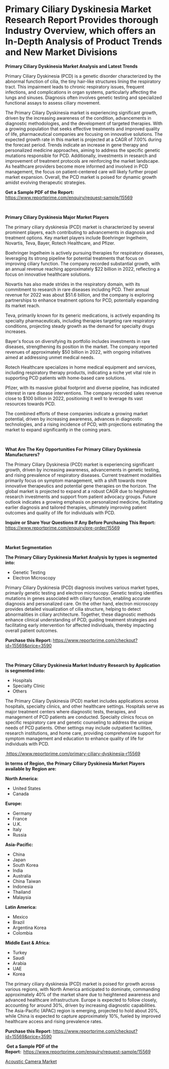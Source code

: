 <p><h1>Primary Ciliary Dyskinesia Market Research Report Provides thorough Industry Overview, which offers an In-Depth Analysis of Product Trends and New Market Divisions</h1></p><p><strong>Primary Ciliary Dyskinesia Market Analysis and Latest Trends</strong></p>
<p><p>Primary Ciliary Dyskinesia (PCD) is a genetic disorder characterized by the abnormal function of cilia, the tiny hair-like structures lining the respiratory tract. This impairment leads to chronic respiratory issues, frequent infections, and complications in organ systems, particularly affecting the lungs and sinuses. Diagnosis often involves genetic testing and specialized functional assays to assess ciliary movement.</p><p>The Primary Ciliary Dyskinesia market is experiencing significant growth, driven by the increasing awareness of the condition, advancements in diagnostic methodologies, and the development of targeted therapies. With a growing population that seeks effective treatments and improved quality of life, pharmaceutical companies are focusing on innovative solutions. The expected growth rate in this market is projected at a CAGR of 7.00% during the forecast period. Trends indicate an increase in gene therapy and personalized medicine approaches, aiming to address the specific genetic mutations responsible for PCD. Additionally, investments in research and improvement of treatment protocols are reinforcing the market landscape. As healthcare providers become more informed and involved in PCD management, the focus on patient-centered care will likely further propel market expansion. Overall, the PCD market is poised for dynamic growth amidst evolving therapeutic strategies.</p></p>
<p><strong>Get a Sample PDF of the Report:&nbsp;</strong> <a href="https://www.reportprime.com/enquiry/request-sample/15569?utm_campaign=3528&utm_medium=2&utm_source=Github&utm_content=ia&utm_term=20032025&utm_id=primary-ciliary-dyskinesia">https://www.reportprime.com/enquiry/request-sample/15569</a></p>
<p>&nbsp;</p>
<p><strong>Primary Ciliary Dyskinesia Major Market Players</strong></p>
<p><p>The primary ciliary dyskinesia (PCD) market is characterized by several prominent players, each contributing to advancements in diagnosis and treatment options. Key market players include Boehringer Ingelheim, Novartis, Teva, Bayer, Rotech Healthcare, and Pfizer. </p><p>Boehringer Ingelheim is actively pursuing therapies for respiratory diseases, leveraging its strong pipeline for potential treatments that focus on improving ciliary function. The company recorded substantial growth, with an annual revenue reaching approximately $22 billion in 2022, reflecting a focus on innovative healthcare solutions.</p><p>Novartis has also made strides in the respiratory domain, with its commitment to research in rare diseases including PCD. Their annual revenue for 2022 was about $51.6 billion, and the company is exploring partnerships to enhance treatment options for PCD, potentially expanding its market reach.</p><p>Teva, primarily known for its generic medications, is actively expanding its specialty pharmaceuticals, including therapies targeting rare respiratory conditions, projecting steady growth as the demand for specialty drugs increases.</p><p>Bayer's focus on diversifying its portfolio includes investments in rare diseases, strengthening its position in the market. The company reported revenues of approximately $50 billion in 2022, with ongoing initiatives aimed at addressing unmet medical needs.</p><p>Rotech Healthcare specializes in home medical equipment and services, including respiratory therapy products, indicating a niche yet vital role in supporting PCD patients with home-based care solutions.</p><p>Pfizer, with its massive global footprint and diverse pipeline, has indicated interest in rare disease interventions. The company recorded sales revenue close to $100 billion in 2022, positioning it well to leverage its vast resources towards PCD.</p><p>The combined efforts of these companies indicate a growing market potential, driven by increasing awareness, advances in diagnostic technologies, and a rising incidence of PCD, with projections estimating the market to expand significantly in the coming years.</p></p>
<p>&nbsp;</p>
<p><strong>What Are The Key Opportunities For Primary Ciliary Dyskinesia Manufacturers?</strong></p>
<p><p>The Primary Ciliary Dyskinesia (PCD) market is experiencing significant growth, driven by increasing awareness, advancements in genetic testing, and rising prevalence of respiratory diseases. Current treatment modalities primarily focus on symptom management, with a shift towards more innovative therapeutics and potential gene therapies on the horizon. The global market is projected to expand at a robust CAGR due to heightened research investments and support from patient advocacy groups. Future outlook indicates a growing emphasis on personalized medicine, facilitating earlier diagnosis and tailored therapies, ultimately improving patient outcomes and quality of life for individuals with PCD.</p></p>
<p><strong>Inquire or Share Your Questions If Any Before Purchasing This Report:</strong> <a href="https://www.reportprime.com/enquiry/pre-order/15569?utm_campaign=3528&utm_medium=2&utm_source=Github&utm_content=ia&utm_term=20032025&utm_id=primary-ciliary-dyskinesia">https://www.reportprime.com/enquiry/pre-order/15569</a></p>
<p>&nbsp;</p>
<p><strong>Market Segmentation</strong></p>
<p><strong>The Primary Ciliary Dyskinesia Market Analysis by types is segmented into:</strong></p>
<p><ul><li>Genetic Testing</li><li>Electron Microscopy</li></ul></p>
<p><p>Primary Ciliary Dyskinesia (PCD) diagnosis involves various market types, primarily genetic testing and electron microscopy. Genetic testing identifies mutations in genes associated with ciliary function, enabling accurate diagnosis and personalized care. On the other hand, electron microscopy provides detailed visualization of cilia structure, helping to detect abnormalities in ciliary architecture. Together, these diagnostic methods enhance clinical understanding of PCD, guiding treatment strategies and facilitating early intervention for affected individuals, thereby impacting overall patient outcomes.</p></p>
<p><strong>Purchase this Report:&nbsp;</strong><a href="https://www.reportprime.com/checkout?id=15569&price=3590&utm_campaign=3528&utm_medium=2&utm_source=Github&utm_content=ia&utm_term=20032025&utm_id=primary-ciliary-dyskinesia">https://www.reportprime.com/checkout?id=15569&price=3590</a></p>
<p>&nbsp;</p>
<p><strong>The Primary Ciliary Dyskinesia Market Industry Research by Application is segmented into:</strong></p>
<p><ul><li>Hospitals</li><li>Specialty Clinic</li><li>Others</li></ul></p>
<p><p>The Primary Ciliary Dyskinesia (PCD) market includes applications across hospitals, specialty clinics, and other healthcare settings. Hospitals serve as major treatment centers where diagnostic tests, therapies, and management of PCD patients are conducted. Specialty clinics focus on specific respiratory care and genetic counseling to address the unique needs of PCD patients. Other settings may include outpatient facilities, research institutions, and home care, providing comprehensive support for symptom management and education to enhance quality of life for individuals with PCD.</p></p>
<p><a href="https://www.reportprime.com/primary-ciliary-dyskinesia-r15569?utm_campaign=3528&utm_medium=2&utm_source=Github&utm_content=ia&utm_term=20032025&utm_id=primary-ciliary-dyskinesia">&nbsp;https://www.reportprime.com/primary-ciliary-dyskinesia-r15569</a></p>
<p><strong>In terms of Region, the Primary Ciliary Dyskinesia Market Players available by Region are:</strong></p>
<p>
    <p> <strong> North America: </strong>
        <ul>
            <li>United States</li>
            <li>Canada</li>
        </ul>
        </p> 
    <p> <strong> Europe: </strong>
        <ul>
            <li>Germany</li>
            <li>France</li>
            <li>U.K.</li>
            <li>Italy</li>
            <li>Russia</li>
        </ul>
        </p> 
    <p> <strong> Asia-Pacific: </strong>
        <ul>
            <li>China</li>
            <li>Japan</li>
            <li>South Korea</li>
            <li>India</li>
            <li>Australia</li>
            <li>China Taiwan</li>
            <li>Indonesia</li>
            <li>Thailand</li>
            <li>Malaysia</li>
        </ul>
        </p> 
    <p> <strong> Latin America: </strong>
        <ul>
            <li>Mexico</li>
            <li>Brazil</li>
            <li>Argentina Korea</li>
            <li>Colombia</li>
        </ul>
        </p> 
    <p> <strong> Middle East & Africa: </strong>
        <ul>
            <li>Turkey</li>
            <li>Saudi</li>
            <li>Arabia</li>
            <li>UAE</li>
            <li>Korea</li>
        </ul>
    </p>
    </p>
<p><p>The primary ciliary dyskinesia (PCD) market is poised for growth across various regions, with North America anticipated to dominate, commanding approximately 40% of the market share due to heightened awareness and advanced healthcare infrastructure. Europe is expected to follow closely, accounting for around 30%, driven by increasing diagnostic capabilities. The Asia-Pacific (APAC) region is emerging, projected to hold about 20%, while China is expected to capture approximately 10%, fueled by improved healthcare access and rising prevalence rates.</p></p>
<p><strong>Purchase this Report: </strong><a href="https://www.reportprime.com/checkout?id=15569&price=3590&utm_campaign=3528&utm_medium=2&utm_source=Github&utm_content=ia&utm_term=20032025&utm_id=primary-ciliary-dyskinesia">https://www.reportprime.com/checkout?id=15569&price=3590</a></p>
<p>&nbsp;<strong>Get a Sample PDF of the Report:&nbsp;&nbsp;</strong><a href="https://www.reportprime.com/enquiry/request-sample/15569?utm_campaign=3528&utm_medium=2&utm_source=Github&utm_content=ia&utm_term=20032025&utm_id=primary-ciliary-dyskinesia">https://www.reportprime.com/enquiry/request-sample/15569</a></p>
<p><strong></strong></p>
<p><p><a href="https://github.com/djoeamakeh/Market-Research-Report-List-1/blob/main/acoustic-camera-market.md?utm_campaign=3528&utm_medium=2&utm_source=Github&utm_content=ia&utm_term=20032025&utm_id=primary-ciliary-dyskinesia">Acoustic Camera Market</a></p></p>